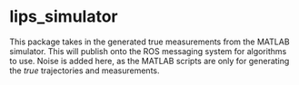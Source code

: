 # lips_simulator

This package takes in the generated true measurements from the MATLAB simulator.
This will publish onto the ROS messaging system for algorithms to use.
Noise is added here, as the MATLAB scripts are only for generating the *true* trajectories and measurements.




